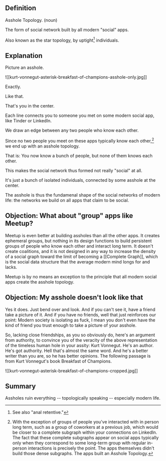 ## Definition

Asshole Topology. (noun)

The form of social network built by all modern "social" apps.

Also known as the star topology, by uptight[^1] individuals.

[^1]: See also "anal retentive."

## Explanation

Picture an asshole.

![[kurt-vonnegut-asterisk-breakfast-of-champions-asshole-only.jpg]]

Exactly.

Like that.

That's you in the center.

Each line connects you to someone you met on some modern social app, like Tinder or LinkedIn.

We draw an edge between any two people who know each other.

Since no two people you meet on these apps typically know each other,[^2] we end up with an asshole topology.

[^2]: With the exception of groups of people you've interacted with in person long term, such as a group of coworkers at a previous job, which would be closer to a complete subgraph within your connections on LinkedIn. The fact that these complete subgraphs appear on social apps typically only when they correspond to some long-term group with regular in-person interactions is precisely the point. The apps themselves didn't build those dense subgraphs. The apps built an Asshole Topology.

That is: You now know a bunch of people, but none of them knows each other.

This makes the social network thus formed not really "social" at all.

It's just a bunch of isolated individuals, connected by some asshole at the center.

The asshole is thus the fundamenal shape of the social networks of modern life: the networks we build on all apps that claim to be social.

## Objection: What about "group" apps like Meetup?

Meetup is even better at building assholes than all the other apps. It creates ephemeral groups, but nothing in its design functions to build persistent groups of people who know each other and interact long term. It doesn't create coalitions, and it is not designed in any way to increase the density of a social graph toward the limit of becoming a [[Complete Graph]], which is the social data structure that the average modern mind longs for and lacks. 

Meetup is by no means an exception to the principle that all modern social apps create the asshole topology.

## Objection: My asshole doesn't look like that

Yes it does. Just bend over and look. And if you can't see it, have a friend take a picture of it. And if you have no friends, well that just reinforces our point: Modern society is isolating as fuck, I mean you don't even have the kind of friend you trust enough to take a picture of your asshole. 

So, lacking close friendships, as you so obviously do, here's an argument from authority, to convince you of the veracity of the above representation of the timeless human hole in your assity: Kurt Vonnegut. He's an author. He's got authority. Hell that's almost the same word. And he's a better writer than you are, so he has better opinions. The following passage is from Kurt Vonnegut's book Breakfast of Champions.

![[kurt-vonnegut-asterisk-breakfast-of-champions-cropped.jpg]]

## Summary

Assholes ruin everything -- topologically speaking -- especially modern life.